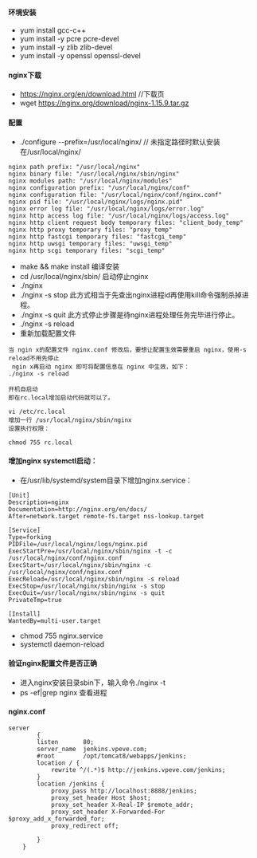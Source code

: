 ####    环境安装
-   yum install gcc-c++
-   yum install -y pcre pcre-devel
-   yum install -y zlib zlib-devel
-   yum install -y openssl openssl-devel

####    nginx下载
-   https://nginx.org/en/download.html       //下载页
-   wget https://nginx.org/download/nginx-1.15.9.tar.gz

####    配置
-   ./configure --prefix=/usr/local/nginx/      // 未指定路径时默认安装在/usr/local/nginx/
```text
nginx path prefix: "/usr/local/nginx"
nginx binary file: "/usr/local/nginx/sbin/nginx"
nginx modules path: "/usr/local/nginx/modules"
nginx configuration prefix: "/usr/local/nginx/conf"
nginx configuration file: "/usr/local/nginx/conf/nginx.conf"
nginx pid file: "/usr/local/nginx/logs/nginx.pid"
nginx error log file: "/usr/local/nginx/logs/error.log"
nginx http access log file: "/usr/local/nginx/logs/access.log"
nginx http client request body temporary files: "client_body_temp"
nginx http proxy temporary files: "proxy_temp"
nginx http fastcgi temporary files: "fastcgi_temp"
nginx http uwsgi temporary files: "uwsgi_temp"
nginx http scgi temporary files: "scgi_temp"
```
-   make && make install      编译安装
-   cd /usr/local/nginx/sbin/     启动停止nginx
-   ./nginx 
-   ./nginx -s stop         此方式相当于先查出nginx进程id再使用kill命令强制杀掉进程。
-   ./nginx -s quit         此方式停止步骤是待nginx进程处理任务完毕进行停止。
-   ./nginx -s reload
-   重新加载配置文件
```text
当 ngin x的配置文件 nginx.conf 修改后，要想让配置生效需要重启 nginx，使用-s reload不用先停止
 ngin x再启动 nginx 即可将配置信息在 nginx 中生效，如下：
./nginx -s reload

开机自启动
即在rc.local增加启动代码就可以了。

vi /etc/rc.local
增加一行 /usr/local/nginx/sbin/nginx
设置执行权限：

chmod 755 rc.local

```


####  增加nginx systemctl启动：
-    在/usr/lib/systemd/system目录下增加nginx.service：
```text
[Unit]
Description=nginx 
Documentation=http://nginx.org/en/docs/
After=network.target remote-fs.target nss-lookup.target

[Service]
Type=forking
PIDFile=/usr/local/nginx/logs/nginx.pid
ExecStartPre=/usr/local/nginx/sbin/nginx -t -c /usr/local/nginx/conf/nginx.conf
ExecStart=/usr/local/nginx/sbin/nginx -c /usr/local/nginx/conf/nginx.conf
ExecReload=/usr/local/nginx/sbin/nginx -s reload
ExecStop=/usr/local/nginx/sbin/nginx -s stop
ExecQuit=/usr/local/nginx/sbin/nginx -s quit
PrivateTmp=true

[Install]
WantedBy=multi-user.target
```
-   chmod 755 nginx.service 
-   systemctl daemon-reload


####    验证nginx配置文件是否正确
-   进入nginx安装目录sbin下，输入命令./nginx -t
-   ps -ef|grep nginx    查看进程


####    nginx.conf
~~~text
server
        {
        listen       80;
        server_name  jenkins.vpeve.com;
        #root        /opt/tomcat8/webapps/jenkins;
        location / {
            rewrite ^/(.*)$ http://jenkins.vpeve.com/jenkins;
        }
        location /jenkins {
            proxy_pass http://localhost:8888/jenkins;
            proxy_set_header Host $host;
            proxy_set_header X-Real-IP $remote_addr;
            proxy_set_header X-Forwarded-For $proxy_add_x_forwarded_for;
            proxy_redirect off;

        }
    }

~~~